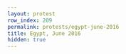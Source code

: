```yaml
---
layout: protest
row_index: 209
permalink: protests/egypt-june-2016
title: Egypt, June 2016
hidden: true
---
```

